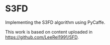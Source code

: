 # S3FD
Implementing the S3FD algorithm using PyCaffe.

This work is based on content uploaded in https://github.com/LeeRel1991/SFD.
